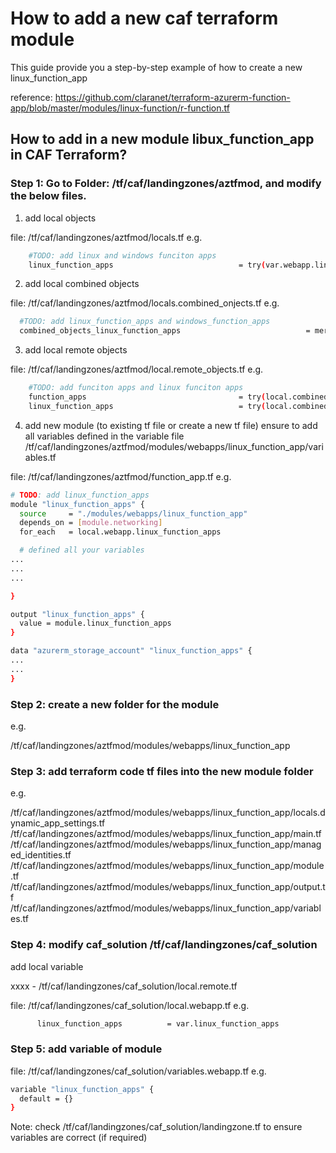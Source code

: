 # How to add a new caf terraform module

This guide provide you a step-by-step example of how to create a new linux_function_app

reference:
https://github.com/claranet/terraform-azurerm-function-app/blob/master/modules/linux-function/r-function.tf

## How to add in a new module libux_function_app in CAF Terraform?

### Step 1: Go to Folder: /tf/caf/landingzones/aztfmod, and modify the below files.

1. add local objects

file: /tf/caf/landingzones/aztfmod/locals.tf 
e.g.
```bash
    #TODO: add linux and windows funciton apps
    linux_function_apps                            = try(var.webapp.linux_function_apps, {})
```

2. add local combined objects

file: /tf/caf/landingzones/aztfmod/locals.combined_onjects.tf
e.g.
```bash
  #TODO: add linux_function_apps and windows_function_apps
  combined_objects_linux_function_apps                            = merge(tomap({ (local.client_config.landingzone_key) = module.linux_function_apps }), try(var.remote_objects.linux_function_apps, {}))
```

3. add local remote objects

file: /tf/caf/landingzones/aztfmod/local.remote_objects.tf
e.g.
```bash
    #TODO: add funciton apps and linux funciton apps
    function_apps                                  = try(local.combined_objects_azurerm_function_apps, null)
    linux_function_apps                            = try(local.combined_objects_linux_function_apps, null)
```

4. add new module (to existing tf file or create a new tf file)
ensure to add all variables defined in the variable file /tf/caf/landingzones/aztfmod/modules/webapps/linux_function_app/variables.tf 

file: /tf/caf/landingzones/aztfmod/function_app.tf
e.g.
```bash
# TODO: add linux_function_apps
module "linux_function_apps" {
  source     = "./modules/webapps/linux_function_app"
  depends_on = [module.networking]
  for_each   = local.webapp.linux_function_apps

  # defined all your variables 
...
...
...

}

output "linux_function_apps" {
  value = module.linux_function_apps
}

data "azurerm_storage_account" "linux_function_apps" {
...
...
}
```

### Step 2: create a new folder for the module 
e.g.

/tf/caf/landingzones/aztfmod/modules/webapps/linux_function_app

### Step 3: add terraform code tf files into the new module folder
e.g.

/tf/caf/landingzones/aztfmod/modules/webapps/linux_function_app/locals.dynamic_app_settings.tf
/tf/caf/landingzones/aztfmod/modules/webapps/linux_function_app/main.tf
/tf/caf/landingzones/aztfmod/modules/webapps/linux_function_app/managed_identities.tf
/tf/caf/landingzones/aztfmod/modules/webapps/linux_function_app/module.tf
/tf/caf/landingzones/aztfmod/modules/webapps/linux_function_app/output.tf
/tf/caf/landingzones/aztfmod/modules/webapps/linux_function_app/variables.tf

### Step 4: modify caf_solution /tf/caf/landingzones/caf_solution
add local variable

xxxx - /tf/caf/landingzones/caf_solution/local.remote.tf

file: /tf/caf/landingzones/caf_solution/local.webapp.tf
e.g.
```bash
      linux_function_apps          = var.linux_function_apps
```

### Step 5: add variable of module 

file: /tf/caf/landingzones/caf_solution/variables.webapp.tf
e.g.
```bash
variable "linux_function_apps" {
  default = {}
}
```


Note: check /tf/caf/landingzones/caf_solution/landingzone.tf to ensure variables are correct (if required)
